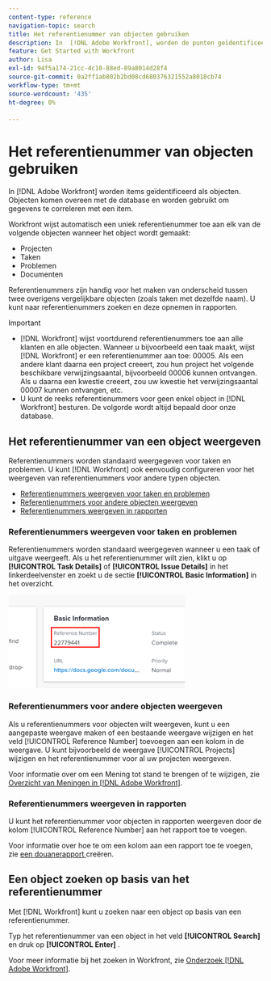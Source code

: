 ```yaml
---
content-type: reference
navigation-topic: search
title: Het referentienummer van objecten gebruiken
description: In  [!DNL Adobe Workfront], worden de punten geïdentificeerd als voorwerpen. Objecten komen overeen met de database en worden gebruikt om gegevens te correleren met een item. Referentienummers zijn handig voor het maken van onderscheid tussen twee overigens vergelijkbare objecten (zoals taken met dezelfde naam). U kunt naar referentienummers zoeken en deze opnemen in rapporten.
feature: Get Started with Workfront
author: Lisa
exl-id: 94f5a174-21cc-4c10-88ed-89a8014d28f4
source-git-commit: 0a2ff1ab802b2bd08cd680376321552a8018cb74
workflow-type: tm+mt
source-wordcount: '435'
ht-degree: 0%

---
```


# Het referentienummer van objecten gebruiken

In [!DNL Adobe Workfront] worden items geïdentificeerd als objecten. Objecten komen overeen met de database en worden gebruikt om gegevens te correleren met een item.

Workfront wijst automatisch een uniek referentienummer toe aan elk van de volgende objecten wanneer het object wordt gemaakt:

* Projecten
* Taken
* Problemen
* Documenten

Referentienummers zijn handig voor het maken van onderscheid tussen twee overigens vergelijkbare objecten (zoals taken met dezelfde naam). U kunt naar referentienummers zoeken en deze opnemen in rapporten.

>[!IMPORTANT]
>
>* [!DNL Workfront] wijst voortdurend referentienummers toe aan alle klanten en alle objecten. Wanneer u bijvoorbeeld een taak maakt, wijst [!DNL Workfront] er een referentienummer aan toe: 00005. Als een andere klant daarna een project creeert, zou hun project het volgende beschikbare verwijzingsaantal, bijvoorbeeld 00006 kunnen ontvangen. Als u daarna een kwestie creeert, zou uw kwestie het verwijzingsaantal 00007 kunnen ontvangen, etc.
>* U kunt de reeks referentienummers voor geen enkel object in [!DNL Workfront] besturen. De volgorde wordt altijd bepaald door onze database.
>



## Het referentienummer van een object weergeven

Referentienummers worden standaard weergegeven voor taken en problemen. U kunt [!DNL Workfront] ook eenvoudig configureren voor het weergeven van referentienummers voor andere typen objecten.

* [Referentienummers weergeven voor taken en problemen](#view-reference-numbers-for-tasks-and-issues)
* [Referentienummers voor andere objecten weergeven](#view-reference-numbers-for-other-objects)
* [Referentienummers weergeven in rapporten](#view-reference-numbers-in-reports)

### Referentienummers weergeven voor taken en problemen

Referentienummers worden standaard weergegeven wanneer u een taak of uitgave weergeeft.  Als u het referentienummer wilt zien, klikt u op **[!UICONTROL Task Details]** of **[!UICONTROL Issue Details]** in het linkerdeelvenster en zoekt u de sectie **[!UICONTROL Basic Information]** in het overzicht.

![ Aantal van de Verwijzing ](assets/reference-number-nwe-350x184.png)

### Referentienummers voor andere objecten weergeven

Als u referentienummers voor objecten wilt weergeven, kunt u een aangepaste weergave maken of een bestaande weergave wijzigen en het veld [!UICONTROL Reference Number] toevoegen aan een kolom in de weergave. U kunt bijvoorbeeld de weergave [!UICONTROL Projects] wijzigen en het referentienummer voor al uw projecten weergeven.

Voor informatie over om een Mening tot stand te brengen of te wijzigen, zie [ Overzicht van Meningen in  [!DNL Adobe Workfront]](../../../reports-and-dashboards/reports/reporting-elements/views-overview.md).

### Referentienummers weergeven in rapporten

U kunt het referentienummer voor objecten in rapporten weergeven door de kolom [!UICONTROL Reference Number] aan het rapport toe te voegen.

Voor informatie over hoe te om een kolom aan een rapport toe te voegen, zie [ een douanerapport ](../../../reports-and-dashboards/reports/creating-and-managing-reports/create-custom-report.md) creëren.

## Een object zoeken op basis van het referentienummer

Met [!DNL Workfront] kunt u zoeken naar een object op basis van een referentienummer.

Typ het referentienummer van een object in het veld **[!UICONTROL Search]** en druk op **[!UICONTROL Enter]** .

Voor meer informatie bij het zoeken in Workfront, zie [ Onderzoek  [!DNL Adobe Workfront]](../../../workfront-basics/navigate-workfront/search/search-workfront.md).
